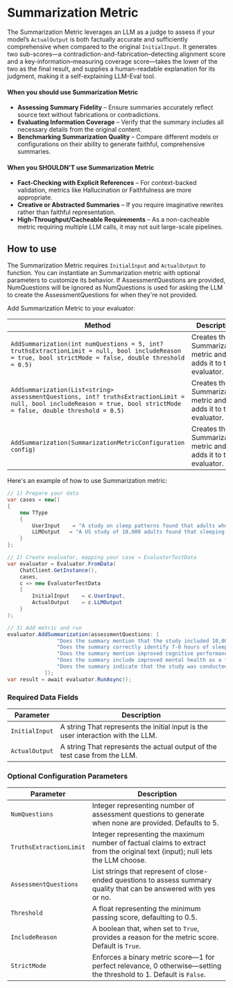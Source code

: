 # Summarization Metric

The Summarization Metric leverages an LLM as a judge to assess if your model’s `ActualOutput` is both factually accurate and sufficiently comprehensive when compared to the original `InitialInput`. It generates two sub-scores—a contradiction-and-fabrication–detecting alignment score and a key-information–measuring coverage score—takes the lower of the two as the final result, and supplies a human-readable explanation for its judgment, making it a self-explaining LLM-Eval tool.

#### When you should use Summarization Metric

- **Assessing Summary Fidelity** – Ensure summaries accurately reflect source text without fabrications or contradictions.
- **Evaluating Information Coverage** – Verify that the summary includes all necessary details from the original content.
- **Benchmarking Summarization Quality** – Compare different models or configurations on their ability to generate faithful, comprehensive summaries.

#### When you SHOULDN'T use Summarization Metric

- **Fact-Checking with Explicit References** – For context-backed validation, metrics like Hallucination or Faithfulness are more appropriate.
- **Creative or Abstracted Summaries** – If you require imaginative rewrites rather than faithful representation.
- **High-Throughput/Cacheable Requirements** – As a non-cacheable metric requiring multiple LLM calls, it may not suit large-scale pipelines.

## How to use

The Summarization Metric requires `InitialInput` and `ActualOutput` to function. You can instantiate an Summarization metric with optional parameters to customize its behavior. If AssessmentQuestions are provided, NumQuestions will be ignored as NumQuestions is used for asking the LLM to create the AssessmentQuestions for when they're not provided.

Add Summarization Metric to your evaluator:

| Method                                                                                                                                                              | Description                                                    |
| ------------------------------------------------------------------------------------------------------------------------------------------------------------------- | -------------------------------------------------------------- |
| `AddSummarization(int numQuestions = 5, int? truthsExtractionLimit = null, bool includeReason = true, bool strictMode = false, double threshold = 0.5)`             | Creates the Summarization metric and adds it to the evaluator. |
| `AddSummarization(List<string> assessmentQuestions, int? truthsExtractionLimit = null, bool includeReason = true, bool strictMode = false, double threshold = 0.5)` | Creates the Summarization metric and adds it to the evaluator. |
| `AddSummarization(SummarizationMetricConfiguration config)`                                                                                                         | Creates the Summarization metric and adds it to the evaluator. |

Here's an example of how to use Summarization metric:

```csharp
// 1) Prepare your data
var cases = new[]
{
    new TType
    {
        UserInput    = "A study on sleep patterns found that adults who sleep 7-8 hours a night perform better on cognitive tests and report better mental health. The study analyzed 10,000 adults across the US.",
        LLMOutput   = "A US study of 10,000 adults found that sleeping 7-8 hours improves mental health and cognitive performance."
    }
};

// 2) Create evaluator, mapping your case → EvaluatorTestData
var evaluator = Evaluator.FromData(
    ChatClient.GetInstance(),
    cases,
    c => new EvaluatorTestData
    {
        InitialInput    = c.UserInput,
        ActualOutput    = c.LLMOutput
    }
);

// 3) Add metric and run
evaluator.AddSummarization(assessmentQuestions: [
                "Does the summary mention that the study included 10,000 adults?",
                "Does the summary correctly identify 7-8 hours of sleep as the optimal range?",
                "Does the summary mention improved cognitive performance as a result?",
                "Does the summary include improved mental health as a finding?",
                "Does the summary indicate that the study was conducted in the US?"
            ]);
var result = await evaluator.RunAsync();
```

### Required Data Fields

| Parameter      | Description                                                                      |
| -------------- | -------------------------------------------------------------------------------- |
| `InitialInput` | A string That represents the initial input is the user interaction with the LLM. |
| `ActualOutput` | A string That represents the actual output of the test case from the LLM.        |

### Optional Configuration Parameters

| Parameter               | Description                                                                                                                    |
| ----------------------- | ------------------------------------------------------------------------------------------------------------------------------ |
| `NumQuestions`          | Integer representing number of assessment questions to generate when none are provided. Defaults to 5.                         |
| `TruthsExtractionLimit` | Integer representing the maximum number of factual claims to extract from the original text (input); null lets the LLM choose. |
| `AssessmentQuestions`   | List strings that represent of close-ended questions to assess summary quality that can be answered with yes or no.            |
| `Threshold`             | A float representing the minimum passing score, defaulting to 0.5.                                                             |
| `IncludeReason`         | A boolean that, when set to `True`, provides a reason for the metric score. Default is `True`.                                 |
| `StrictMode`            | Enforces a binary metric score—1 for perfect relevance, 0 otherwise—setting the threshold to 1. Default is `False`.            |
